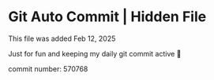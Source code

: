 # Git Auto Commit | Hidden File

This file was added Feb 12, 2025

Just for fun and keeping my daily git commit active 🤪

commit number: 570768

